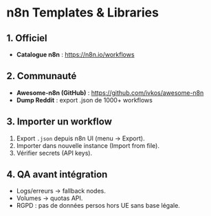 # n8n Templates & Libraries

## 1. Officiel
- **Catalogue n8n** : https://n8n.io/workflows

## 2. Communauté
- **Awesome-n8n (GitHub)** : https://github.com/ivkos/awesome-n8n
- **Dump Reddit** : export .json de 1000+ workflows

## 3. Importer un workflow
1. Export `.json` depuis n8n UI (menu → Export).
2. Importer dans nouvelle instance (Import from file).
3. Vérifier secrets (API keys).

## 4. QA avant intégration
- Logs/erreurs → fallback nodes.
- Volumes → quotas API.
- RGPD : pas de données persos hors UE sans base légale.
